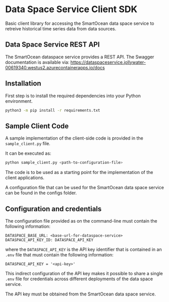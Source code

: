 # Data Space Service Client SDK

Basic client library for accessing the SmartOcean data space service to retreive historical time series data from data sources.

## Data Space Service REST API

The SmartOcean dataspace service provides a REST API. The Swagger documentation is available via: https://dataspaceservice.jollywater-00619340.westus2.azurecontainerapps.io/docs

## Installation

First step is to install the required dependencies into your Python environment.
```bash 
python3 -m pip install -r requirements.txt
```

## Sample Client Code

A sample implementation of the client-side code is provided in the `sample_client.py` file. 

It can be executed as:

```bash
python sample_client.py <path-to-configuration-file>
```

The code is to be used as a starting point for the implementation of the client applications.

A configuration file that can be used for the SmartOcean data space service can be found in the configs folder.

## Configuration and credentials        

The configuration file provided as on the command-line must contain the following information:

```
DATASPACE_BASE_URL: <base-url-for-dataspace-service>
DATASPACE_API_KEY_ID: DATASPACE_API_KEY
```

where the `DATASPACE_API_KEY` is the API key identifier that is contained in an `.env` file that must contain the following information:

```
DATASPACE_API_KEY = '<api-key>'
```

This indirect configuration of the API key makes it possible to share a single `.env` file for credentials across different deployments of the data space service.

The API key must be obtained from the SmartOcean data space service.
